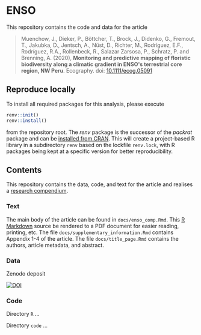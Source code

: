 # ENSO

This repository contains the code and data for the article

> Muenchow, J., Dieker, P., Böttcher, T., Brock, J., Didenko, G., Fremout, T., Jakubka, D., Jentsch, A., Nüst, D., Richter, M., Rodríguez, E.F., Rodríguez, R.A., Rollenbeck, R., Salazar Zarsosa, P., Schratz, P. and Brenning, A. (2020), **Monitoring and predictive mapping of floristic biodiversity along a climatic gradient in ENSO's terrestrial core region, NW Peru**. Ecography. doi: [10.1111/ecog.05091](https://doi.org/10.1111/ecog.05091)

## Reproduce locally

To install all required packages for this analysis, please execute

```r
renv::init()
renv::install()
```

from the repository root.
The _renv_ package is the successor of the _packrat_ package and can be [installed from CRAN](https://cran.r-project.org/package=renv).
This will create a project-based R library in a subdirectory `renv` based on the lockfile `renv.lock`, with R packages being kept at a specific version for better reproducibility.

## Contents

This repository contains the data, code, and text for the article and realises a [research compendium](https://research-compendium.science/).

### Text

The main body of the article can be found in `docs/enso_comp.Rmd`.
This [R Markdown](https://rmarkdown.rstudio.com/) source be rendered to a PDF document for easier reading, printing, etc.
The file `docs/supplementary_information.Rmd` contains Appendix 1-4 of the article.
The file `docs/title_page.Rmd` contains the authors, article metadata, and abstract.

### Data

Zenodo deposit

[![DOI](https://zenodo.org/badge/DOI/10.5281/zenodo.3981436.svg)](https://doi.org/10.5281/zenodo.3981436)

### Code

Directory `R` ...

Directory `code` ...
